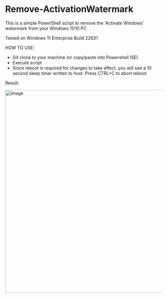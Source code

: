 # Remove-ActivationWatermark
This is a simple PowerShell script to remove the 'Activate Windows' watermark from your Windows 11/10 PC

Tested on Windows 11 Enterprise Build 22631

HOW TO USE:
- Git clone to your machine (or copy/paste into Powershell ISE)
- Execute script
- Since reboot is required for changes to take affect, you will see a 10 second sleep timer written to host. Press CTRL+C to abort reboot


Result:


<img width="650" alt="image" src="https://github.com/paulpierce34/Remove-ActivationWatermark/assets/33561650/8aa8c0eb-f7df-46a8-a7ec-d0a5f3455785">
